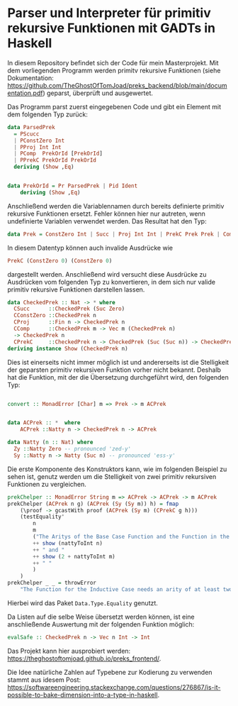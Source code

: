 # Parser und Interpreter für primitiv rekursive Funktionen mit GADTs in Haskell



In diesem Repository befindet sich der Code für mein Masterprojekt. Mit dem vorliegenden Programm werden primitv rekursive Funktionen (siehe Dokumentation: https://github.com/TheGhostOfTomJoad/preks_backend/blob/main/documentation.pdf) geparst, überprüft und ausgewertet.

Das Programm parst zuerst eingegebenen Code und gibt ein Element mit dem folgenden Typ zurück:

```haskell
data ParsedPrek
  = PScucc
  | PConstZero Int
  | PProj Int Int
  | PComp  PrekOrId [PrekOrId]
  | PPrekC PrekOrId PrekOrId
  deriving (Show ,Eq)


data PrekOrId = Pr ParsedPrek | Pid Ident
    deriving (Show ,Eq)
```

Anschließend werden die Variablennamen durch bereits definierte primitiv rekursive Funktionen ersetzt. Fehler können  hier nur autreten, wenn undefinierte Variablen verwendet werden.
Das Resultat hat den Typ:

```haskell
data Prek = ConstZero Int | Succ | Proj Int Int | PrekC Prek Prek | Comp Prek [Prek]
```

In diesem Datentyp können auch invalide Ausdrücke wie   


```haskell
PrekC (ConstZero 0) (ConstZero 0)
```

dargestellt werden. Anschließend wird  versucht diese Ausdrücke zu Ausdrücken vom folgenden Typ zu konvertieren, in dem sich nur valide primitiv rekursive Funktionen darstellen lassen.
```haskell
data CheckedPrek :: Nat -> * where
  CSucc      ::CheckedPrek (Suc Zero)
  CConstZero ::CheckedPrek n
  CProj      ::Fin n -> CheckedPrek n
  CComp      ::CheckedPrek m -> Vec m (CheckedPrek n) 
  -> CheckedPrek n
  CPrekC     ::CheckedPrek n -> CheckedPrek (Suc (Suc n)) -> CheckedPrek (Suc n)
deriving instance Show (CheckedPrek n)
```

Dies ist einerseits nicht immer möglich ist und andererseits ist die Stelligkeit der geparsten primitiv rekursiven Funktion vorher nicht bekannt.
Deshalb hat die Funktion, mit der die Übersetzung durchgeführt wird, den folgenden Typ:
```haskell

convert :: MonadError [Char] m => Prek -> m ACPrek


data ACPrek :: *  where
    ACPrek ::Natty n -> CheckedPrek n -> ACPrek

data Natty (n :: Nat) where
  Zy ::Natty Zero -- pronounced 'zed-y'
  Sy ::Natty n -> Natty (Suc n) -- pronounced 'ess-y'
```

Die erste Komponente des Konstruktors kann, wie im folgenden Beispiel zu sehen ist, genutz werden um die Stelligkeit von zwei primitiv rekursiven Funktionen zu vergleichen.


```haskell
prekChelper :: MonadError String m => ACPrek -> ACPrek -> m ACPrek
prekChelper (ACPrek n g) (ACPrek (Sy (Sy m)) h) = fmap
    (\proof -> gcastWith proof (ACPrek (Sy m) (CPrekC g h)))
    (testEquality'
        n
        m
        ("The Aritys of the Base Case Function and the Function in the Induction Case should have a difference of two. Thats not true for  "
        ++ show (nattyToInt n)
        ++ " and "
        ++ show (2 + nattyToInt m)
        ++ " "
        )
    )
prekChelper _ _ = throwError
    "The Function for the Inductive Case needs an arity of at least two"
```
Hierbei wird das Paket `Data.Type.Equality` genutzt.

Da Listen auf die selbe Weise übersetzt werden können, ist eine anschließende Auswertung mit der folgenden Funktion möglich:

```haskell
evalSafe :: CheckedPrek n -> Vec n Int -> Int
```

Das Projekt kann hier ausprobiert werden:
https://theghostoftomjoad.github.io/preks_frontend/.


Die Idee natürliche Zahlen auf Typebene zur Kodierung zu verwenden stammt aus idesem Post: 
https://softwareengineering.stackexchange.com/questions/276867/is-it-possible-to-bake-dimension-into-a-type-in-haskell.



